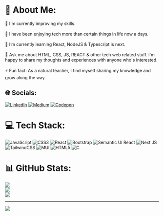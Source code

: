 # 💫 About Me:
🔭 I'm currently improving my skills.<br><br>👯 I have been enjoying tech more than certain things in life now a days.<br><br>🌱 I’m currently learning React, NodeJS & Typescript is next.<br><br>💬 Ask me about HTML, CSS, JS, REACT & other tech web related stuff. I'm happy to share my thoughts and experiences with anyone who's interested.<br><br>⚡ Fun fact: As a natural teacher, I find myself sharing my knowledge and grow along the way.

## 🌐 Socials:
[![LinkedIn](https://img.shields.io/badge/LinkedIn-%230077B5.svg?logo=linkedin&logoColor=white)](https://linkedin.com/in/https://www.linkedin.com/in/dashrath-sharma/) [![Medium](https://img.shields.io/badge/Medium-12100E?logo=medium&logoColor=white)](https://medium.com/@https://medium.com/@Dashrath-Sharma) [![Codepen](https://img.shields.io/badge/Codepen-000000?style=for-the-badge&logo=codepen&logoColor=white)](https://codepen.io/https://codepen.io/Dashrath-Sharma) 

# 💻 Tech Stack:
![JavaScript](https://img.shields.io/badge/javascript-%23323330.svg?style=flat-square&logo=javascript&logoColor=%23F7DF1E) ![CSS3](https://img.shields.io/badge/css3-%231572B6.svg?style=flat-square&logo=css3&logoColor=white) ![React](https://img.shields.io/badge/react-%2320232a.svg?style=flat-square&logo=react&logoColor=%2361DAFB) ![Bootstrap](https://img.shields.io/badge/bootstrap-%23563D7C.svg?style=flat-square&logo=bootstrap&logoColor=white) ![Semantic UI React](https://img.shields.io/badge/Semantic%20UI%20React-%2335BDB2.svg?style=flat-square&logo=SemanticUIReact&logoColor=white) ![Next JS](https://img.shields.io/badge/Next-black?style=flat-square&logo=next.js&logoColor=white) ![TailwindCSS](https://img.shields.io/badge/tailwindcss-%2338B2AC.svg?style=flat-square&logo=tailwind-css&logoColor=white) ![MUI](https://img.shields.io/badge/MUI-%230081CB.svg?style=flat-square&logo=material-ui&logoColor=white) ![HTML5](https://img.shields.io/badge/html5-%23E34F26.svg?style=flat-square&logo=html5&logoColor=white) ![C](https://img.shields.io/badge/c-%2300599C.svg?style=flat-square&logo=c&logoColor=white)
# 📊 GitHub Stats:
![](https://github-readme-stats.vercel.app/api?username=Dashrath-sharma&theme=swift&hide_border=false&include_all_commits=false&count_private=false)<br/>
![](https://github-readme-streak-stats.herokuapp.com/?user=Dashrath-sharma&theme=swift&hide_border=false)<br/>
![](https://github-readme-stats.vercel.app/api/top-langs/?username=Dashrath-sharma&theme=swift&hide_border=false&include_all_commits=false&count_private=false&layout=compact)

---
[![](https://visitcount.itsvg.in/api?id=Dashrath-sharma&icon=0&color=0)](https://visitcount.itsvg.in)

<!-- Proudly created with GPRM ( https://gprm.itsvg.in ) -->
